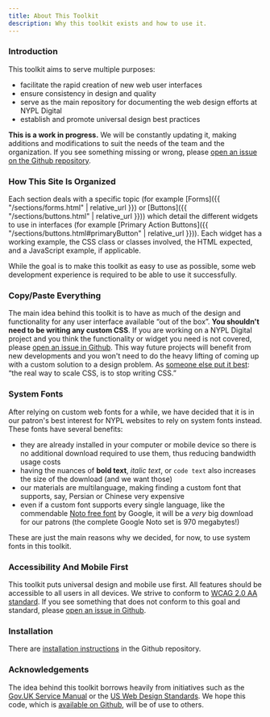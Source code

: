 ```yaml
---
title: About This Toolkit
description: Why this toolkit exists and how to use it.
---
```


### Introduction

This toolkit aims to serve multiple purposes:

- facilitate the rapid creation of new web user interfaces
- ensure consistency in design and quality
- serve as the main repository for documenting the web design efforts at NYPL Digital
- establish and promote universal design best practices

**This is a work in progress.** We will be constantly updating it, making additions and modifications to suit the needs of the team and the organization. If you see something missing or wrong, please [open an issue on the Github repository](https://github.com/NYPL/design-toolkit/issues/new).

### How This Site Is Organized

Each section deals with a specific topic (for example [Forms]({{ "/sections/forms.html" | relative_url }}) or [Buttons]({{ "/sections/buttons.html" | relative_url }})) which detail the different widgets to use in interfaces (for example [Primary Action Buttons]({{ "/sections/buttons.html#primaryButton" | relative_url }})). Each widget has a working example, the CSS class or classes involved, the HTML expected, and a JavaScript example, if applicable.

While the goal is to make this toolkit as easy to use as possible, some web development experience is required to be able to use it successfully.

### Copy/Paste Everything

The main idea behind this toolkit is to have as much of the design and functionality for any user interface available “out of the box”. **You shouldn't need to be writing any custom CSS**. If you are working on a NYPL Digital project and you think the functionality or widget you need is not covered, please [open an issue in Github](https://github.com/NYPL/design-toolkit/issues/new). This way future projects will benefit from new developments and you won't need to do the heavy lifting of coming up with a custom solution to a design problem. As [someone else put it best](http://mrmrs.io/writing/2016/03/24/scalable-css/): “the real way to scale CSS, is to stop writing CSS.”

### System Fonts

After relying on custom web fonts for a while, we have decided that it is in our patron's best interest for NYPL websites to rely on system fonts instead. These fonts have several benefits:

- they are already installed in your computer or mobile device so there is no additional download required to use them, thus reducing bandwidth usage costs
- having the nuances of **bold text**, _italic text_, or `code text` also increases the size of the download (and we want those)
- our materials are multilanguage, making finding a custom font that supports, say, Persian or Chinese very expensive
- even if a custom font supports every single language, like the commendable [Noto free font](https://www.google.com/get/noto/) by Google, it will be a _very_ big download for our patrons (the complete Google Noto set is 970 megabytes!)

These are just the main reasons why we decided, for now, to use system fonts in this toolkit.

### Accessibility And Mobile First

This toolkit puts universal design and mobile use first. All features should be accessible to all users in all devices. We strive to conform to [WCAG 2.0 AA standard](https://www.w3.org/TR/WCAG20/). If you see something that does not conform to this goal and standard, please [open an issue in Github](https://github.com/NYPL/design-toolkit/issues/new).

### Installation

There are [installation instructions](https://github.com/NYPL/design-toolkit/blob/master/INSTALL.md) in the Github repository.

### Acknowledgements

The idea behind this toolkit borrows heavily from initiatives such as the [Gov.UK Service Manual](https://www.gov.uk/service-manual) or the [US Web Design Standards](https://standards.usa.gov/). We hope this code, which is [available on Github](https://github.com/NYPL/design-toolkit/), will be of use to others.
